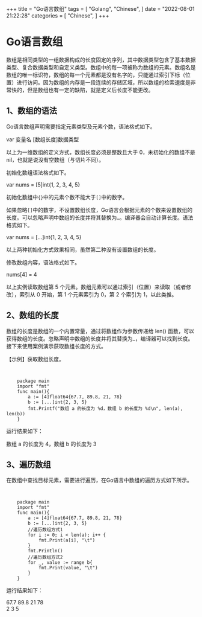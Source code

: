 +++
title = "Go语言数组"
tags = [
"Golang",
"Chinese",
]
date = "2022-08-01 21:22:28"
categories = [
"Chinese",
]
+++



# Go语言数组

数组是相同类型的一组数据构成的长度固定的序列，其中数据类型包含了基本数据类型、复合数据类型和自定义类型。数组中的每一项被称为数组的元素。数组名是数组的唯一标识符，数组的每一个元素都是没有名字的，只能通过索引下标（位置）进行访问。因为数组的内存是一段连续的存储区域，所以数组的检索速度是非常快的，但是数组也有一定的缺陷，就是定义后长度不能更改。  

##  1、数组的语法

Go语言数组声明需要指定元素类型及元素个数，语法格式如下。  

var 变量名 [数组长度]数据类型

以上为一维数组的定义方式，数组长度必须是整数且大于 0，未初始化的数组不是 nil，也就是说没有空数组（与切片不同）。  
  
初始化数组语法格式如下。  

var nums = [5]int{1, 2, 3, 4, 5}

初始化数组中` {} `中的元素个数不能大于` [] `中的数字。  
  
如果忽略` []
`中的数字，不设置数组长度，Go语言会根据元素的个数来设置数组的长度。可以忽略声明中数组的长度并将其替换为`…`。编译器会自动计算长度。语法格式如下。  

var nums = [...]int{1, 2, 3, 4, 5}

以上两种初始化方式效果相同，虽然第二种没有设置数组的长度。  
  
修改数组内容，语法格式如下。  

nums[4] = 4

以上实例读取数组第 5 个元素。数组元素可以通过索引（位置）来读取（或者修改），索引从 0 开始，第 1 个元素索引为 0，第 2 个索引为 1，以此类推。  

##  2、数组的长度

数组的长度是数组的一个内置常量，通过将数组作为参数传递给 len()
函数，可以获得数组的长度。忽略声明中数组的长度并将其替换为`…`，编译器可以找到长度。接下来使用案例演示获取数组长度的方式。  
  
【示例】获取数组长度。  



```golang
    
    
    package main
    import "fmt"
    func main(){
        a := [4]float64{67.7, 89.8, 21, 78}
        b := [...]int{2, 3, 5}
        fmt.Printf("数组 a 的长度为 %d，数组 b 的长度为 %d\n", len(a), len(b))
    }
```

运行结果如下：

数组 a 的长度为 4，数组 b 的长度为 3

##  3、遍历数组

在数组中查找目标元素，需要进行遍历，在Go语言中数组的遍历方式如下所示。
```golang
    
    
    package main
    import "fmt"
    func main(){
        a := [4]float64{67.7, 89.8, 21, 78}
        b := [...]int{2, 3, 5}
        //遍历数组方式1
        for i := 0; i < len(a); i++ {
            fmt.Print(a[i], "\t")
        }
        fmt.Println()
        //遍历数组方式2
        for _, value := range b{
            fmt.Print(value, "\t")
        }
    }
```

运行结果如下：

67.7 89.8 21 78  
2 3 5

